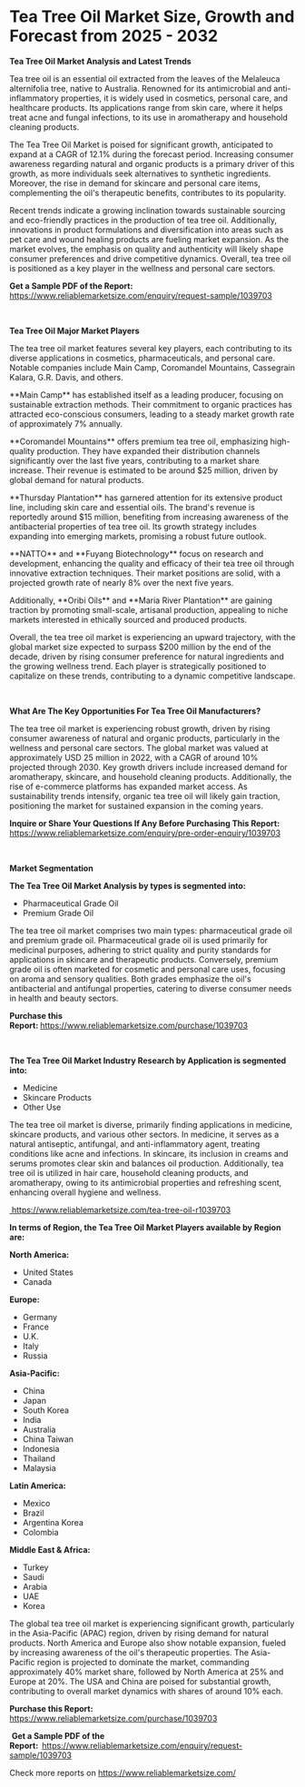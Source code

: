 <p><h1>Tea Tree Oil Market Size, Growth and Forecast from 2025 - 2032</h1></p><p><strong>Tea Tree Oil Market Analysis and Latest Trends</strong></p>
<p><p>Tea tree oil is an essential oil extracted from the leaves of the Melaleuca alternifolia tree, native to Australia. Renowned for its antimicrobial and anti-inflammatory properties, it is widely used in cosmetics, personal care, and healthcare products. Its applications range from skin care, where it helps treat acne and fungal infections, to its use in aromatherapy and household cleaning products.</p><p>The Tea Tree Oil Market is poised for significant growth, anticipated to expand at a CAGR of 12.1% during the forecast period. Increasing consumer awareness regarding natural and organic products is a primary driver of this growth, as more individuals seek alternatives to synthetic ingredients. Moreover, the rise in demand for skincare and personal care items, complementing the oil's therapeutic benefits, contributes to its popularity.</p><p>Recent trends indicate a growing inclination towards sustainable sourcing and eco-friendly practices in the production of tea tree oil. Additionally, innovations in product formulations and diversification into areas such as pet care and wound healing products are fueling market expansion. As the market evolves, the emphasis on quality and authenticity will likely shape consumer preferences and drive competitive dynamics. Overall, tea tree oil is positioned as a key player in the wellness and personal care sectors.</p></p>
<p><strong>Get a Sample PDF of the Report:&nbsp;</strong> <a href="https://www.reliablemarketsize.com/enquiry/request-sample/1039703?utm_campaign=2944&utm_medium=2&utm_source=Github&utm_content=ia&utm_term=08032025&utm_id=tea-tree-oil">https://www.reliablemarketsize.com/enquiry/request-sample/1039703</a></p>
<p>&nbsp;</p>
<p><strong>Tea Tree Oil Major Market Players</strong></p>
<p><p>The tea tree oil market features several key players, each contributing to its diverse applications in cosmetics, pharmaceuticals, and personal care. Notable companies include Main Camp, Coromandel Mountains, Cassegrain Kalara, G.R. Davis, and others.</p><p>**Main Camp** has established itself as a leading producer, focusing on sustainable extraction methods. Their commitment to organic practices has attracted eco-conscious consumers, leading to a steady market growth rate of approximately 7% annually. </p><p>**Coromandel Mountains** offers premium tea tree oil, emphasizing high-quality production. They have expanded their distribution channels significantly over the last five years, contributing to a market share increase. Their revenue is estimated to be around $25 million, driven by global demand for natural products. </p><p>**Thursday Plantation** has garnered attention for its extensive product line, including skin care and essential oils. The brand's revenue is reportedly around $15 million, benefiting from increasing awareness of the antibacterial properties of tea tree oil. Its growth strategy includes expanding into emerging markets, promising a robust future outlook.</p><p>**NATTO** and **Fuyang Biotechnology** focus on research and development, enhancing the quality and efficacy of their tea tree oil through innovative extraction techniques. Their market positions are solid, with a projected growth rate of nearly 8% over the next five years.</p><p>Additionally, **Oribi Oils** and **Maria River Plantation** are gaining traction by promoting small-scale, artisanal production, appealing to niche markets interested in ethically sourced and produced products.</p><p>Overall, the tea tree oil market is experiencing an upward trajectory, with the global market size expected to surpass $200 million by the end of the decade, driven by rising consumer preference for natural ingredients and the growing wellness trend. Each player is strategically positioned to capitalize on these trends, contributing to a dynamic competitive landscape.</p></p>
<p>&nbsp;</p>
<p><strong>What Are The Key Opportunities For Tea Tree Oil Manufacturers?</strong></p>
<p><p>The tea tree oil market is experiencing robust growth, driven by rising consumer awareness of natural and organic products, particularly in the wellness and personal care sectors. The global market was valued at approximately USD 25 million in 2022, with a CAGR of around 10% projected through 2030. Key growth drivers include increased demand for aromatherapy, skincare, and household cleaning products. Additionally, the rise of e-commerce platforms has expanded market access. As sustainability trends intensify, organic tea tree oil will likely gain traction, positioning the market for sustained expansion in the coming years.</p></p>
<p><strong>Inquire or Share Your Questions If Any Before Purchasing This Report:</strong> <a href="https://www.reliablemarketsize.com/enquiry/pre-order-enquiry/1039703?utm_campaign=2944&utm_medium=2&utm_source=Github&utm_content=ia&utm_term=08032025&utm_id=tea-tree-oil">https://www.reliablemarketsize.com/enquiry/pre-order-enquiry/1039703</a></p>
<p>&nbsp;</p>
<p><strong>Market Segmentation</strong></p>
<p><strong>The Tea Tree Oil Market Analysis by types is segmented into:</strong></p>
<p><ul><li>Pharmaceutical Grade Oil</li><li>Premium Grade Oil</li></ul></p>
<p><p>The tea tree oil market comprises two main types: pharmaceutical grade oil and premium grade oil. Pharmaceutical grade oil is used primarily for medicinal purposes, adhering to strict quality and purity standards for applications in skincare and therapeutic products. Conversely, premium grade oil is often marketed for cosmetic and personal care uses, focusing on aroma and sensory qualities. Both grades emphasize the oil's antibacterial and antifungal properties, catering to diverse consumer needs in health and beauty sectors.</p></p>
<p><strong>Purchase this Report:&nbsp;</strong><a href="https://www.reliablemarketsize.com/purchase/1039703?utm_campaign=2944&utm_medium=2&utm_source=Github&utm_content=ia&utm_term=08032025&utm_id=tea-tree-oil">https://www.reliablemarketsize.com/purchase/1039703</a></p>
<p>&nbsp;</p>
<p><strong>The Tea Tree Oil Market Industry Research by Application is segmented into:</strong></p>
<p><ul><li>Medicine</li><li>Skincare Products</li><li>Other Use</li></ul></p>
<p><p>The tea tree oil market is diverse, primarily finding applications in medicine, skincare products, and various other sectors. In medicine, it serves as a natural antiseptic, antifungal, and anti-inflammatory agent, treating conditions like acne and infections. In skincare, its inclusion in creams and serums promotes clear skin and balances oil production. Additionally, tea tree oil is utilized in hair care, household cleaning products, and aromatherapy, owing to its antimicrobial properties and refreshing scent, enhancing overall hygiene and wellness.</p></p>
<p><a href="https://www.reliablemarketsize.com/tea-tree-oil-r1039703?utm_campaign=2944&utm_medium=2&utm_source=Github&utm_content=ia&utm_term=08032025&utm_id=tea-tree-oil">&nbsp;https://www.reliablemarketsize.com/tea-tree-oil-r1039703</a></p>
<p><strong>In terms of Region, the Tea Tree Oil Market Players available by Region are:</strong></p>
<p>
    <p> <strong> North America: </strong>
        <ul>
            <li>United States</li>
            <li>Canada</li>
        </ul>
        </p> 
    <p> <strong> Europe: </strong>
        <ul>
            <li>Germany</li>
            <li>France</li>
            <li>U.K.</li>
            <li>Italy</li>
            <li>Russia</li>
        </ul>
        </p> 
    <p> <strong> Asia-Pacific: </strong>
        <ul>
            <li>China</li>
            <li>Japan</li>
            <li>South Korea</li>
            <li>India</li>
            <li>Australia</li>
            <li>China Taiwan</li>
            <li>Indonesia</li>
            <li>Thailand</li>
            <li>Malaysia</li>
        </ul>
        </p> 
    <p> <strong> Latin America: </strong>
        <ul>
            <li>Mexico</li>
            <li>Brazil</li>
            <li>Argentina Korea</li>
            <li>Colombia</li>
        </ul>
        </p> 
    <p> <strong> Middle East & Africa: </strong>
        <ul>
            <li>Turkey</li>
            <li>Saudi</li>
            <li>Arabia</li>
            <li>UAE</li>
            <li>Korea</li>
        </ul>
    </p>
    </p>
<p><p>The global tea tree oil market is experiencing significant growth, particularly in the Asia-Pacific (APAC) region, driven by rising demand for natural products. North America and Europe also show notable expansion, fueled by increasing awareness of the oil's therapeutic properties. The Asia-Pacific region is projected to dominate the market, commanding approximately 40% market share, followed by North America at 25% and Europe at 20%. The USA and China are poised for substantial growth, contributing to overall market dynamics with shares of around 10% each.</p></p>
<p><strong>Purchase this Report: </strong><a href="https://www.reliablemarketsize.com/purchase/1039703?utm_campaign=2944&utm_medium=2&utm_source=Github&utm_content=ia&utm_term=08032025&utm_id=tea-tree-oil">https://www.reliablemarketsize.com/purchase/1039703</a></p>
<p>&nbsp;<strong>Get a Sample PDF of the Report:&nbsp;&nbsp;</strong><a href="https://www.reliablemarketsize.com/enquiry/request-sample/1039703?utm_campaign=2944&utm_medium=2&utm_source=Github&utm_content=ia&utm_term=08032025&utm_id=tea-tree-oil">https://www.reliablemarketsize.com/enquiry/request-sample/1039703</a></p>
<p><strong></strong></p>
<p>Check more reports on <a href="https://www.reliablemarketsize.com/?utm_campaign=2944&utm_medium=2&utm_source=Github&utm_content=ia&utm_term=08032025&utm_id=tea-tree-oil">https://www.reliablemarketsize.com/</a></p>
